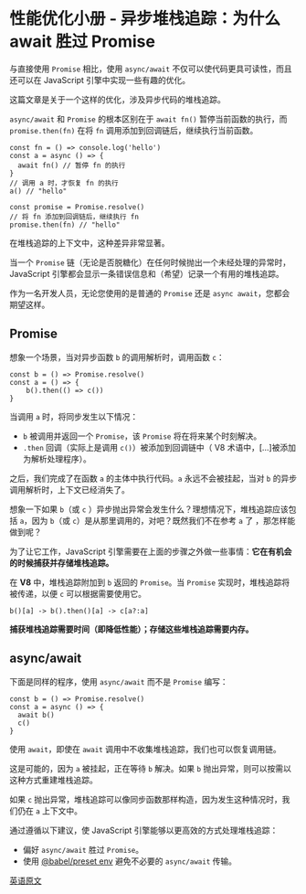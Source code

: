 # 性能优化小册 - 异步堆栈追踪：为什么 await 胜过 Promise

与直接使用 `Promise` 相比，使用 `async/await` 不仅可以使代码更具可读性，而且还可以在 JavaScript 引擎中实现一些有趣的优化。

这篇文章是关于一个这样的优化，涉及异步代码的堆栈追踪。

`async/await` 和 `Promise` 的根本区别在于 `await fn()` 暂停当前函数的执行，而 `promise.then(fn)` 在将 `fn` 调用添加到回调链后，继续执行当前函数。

```
const fn = () => console.log('hello')
const a = async () => {
  await fn() // 暂停 fn 的执行
}
// 调用 a 时，才恢复 fn 的执行
a() // "hello"

const promise = Promise.resolve()
// 将 fn 添加到回调链后，继续执行 fn
promise.then(fn) // "hello"
```

在堆栈追踪的上下文中，这种差异非常显著。

当一个 `Promise` 链（无论是否脱糖化）在任何时候抛出一个未经处理的异常时， JavaScript 引擎都会显示一条错误信息和（希望）记录一个有用的堆栈追踪。

作为一名开发人员，无论您使用的是普通的 `Promise` 还是 `async await`，您都会期望这样。

## Promise

想象一个场景，当对异步函数 `b` 的调用解析时，调用函数 `c`：

```
const b = () => Promise.resolve()
const a = () => {
    b().then(() => c())
}
```

当调用 `a` 时，将同步发生以下情况：

- `b` 被调用并返回一个 `Promise`，该 `Promise` 将在将来某个时刻解决。
- `.then` 回调（实际上是调用 `c()`）被添加到回调链中（ V8 术语中，[…]被添加为解析处理程序）。

之后，我们完成了在函数 `a` 的主体中执行代码。`a` 永远不会被挂起，当对 `b` 的异步调用解析时，上下文已经消失了。

想象一下如果 `b`（或 `c` ）异步抛出异常会发生什么？理想情况下，堆栈追踪应该包括 `a`，因为 `b`（或 `c`）是从那里调用的，对吧？既然我们不在参考 `a` 了 ，那怎样能做到呢？

为了让它工作，JavaScript 引擎需要在上面的步骤之外做一些事情：**它在有机会的时候捕获并存储堆栈追踪。**

在 **V8** 中，堆栈追踪附加到 `b` 返回的 `Promise`。当 `Promise` 实现时，堆栈追踪将被传递，以便 `c` 可以根据需要使用它。

```
b()[a] -> b().then()[a] -> c[a?:a]
```

**捕获堆栈追踪需要时间（即降低性能）；存储这些堆栈追踪需要内存。**

## async/await

下面是同样的程序，使用 `async/await` 而不是 `Promise` 编写：

```
const b = () => Promise.resolve()
const a = async () => {
  await b()
  c()
}
```

使用 `await`，即使在 `await` 调用中不收集堆栈追踪，我们也可以恢复调用链。

这是可能的，因为 `a` 被挂起，正在等待 `b` 解决。如果 `b` 抛出异常，则可以按需以这种方式重建堆栈追踪。

如果 `c` 抛出异常，堆栈追踪可以像同步函数那样构造，因为发生这种情况时，我们仍在 `a` 上下文中。

通过遵循以下建议，使 JavaScript 引擎能够以更高效的方式处理堆栈追踪：

- 偏好 `async/await` 胜过 `Promise`。
- 使用 [@babel/preset env](https://babeljs.io/docs/en/next/babel-preset-env.html) 避免不必要的 `async/await` 传输。

[英语原文](https://mathiasbynens.be/notes/async-stack-traces)


